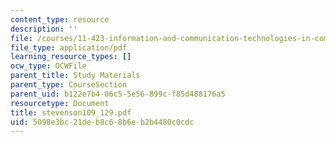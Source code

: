 ```yaml
---
content_type: resource
description: ''
file: /courses/11-423-information-and-communication-technologies-in-community-development-spring-2004/5098e3bc21deb8c68b6eb2b4480c0cdc_stevenson109_129.pdf
file_type: application/pdf
learning_resource_types: []
ocw_type: OCWFile
parent_title: Study Materials
parent_type: CourseSection
parent_uid: b122e7b4-06c5-5e56-899c-f85d488176a5
resourcetype: Document
title: stevenson109_129.pdf
uid: 5098e3bc-21de-b8c6-8b6e-b2b4480c0cdc
---
```

